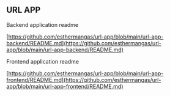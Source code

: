 ## URL APP

Backend application readme

 [https://github.com/esthermangas/url-app/blob/main/url-app-backend/README.md](https://github.com/esthermangas/url-app/blob/main/url-app-backend/README.md)



Frontend application readme

[https://github.com/esthermangas/url-app/blob/main/url-app-frontend/README.md](https://github.com/esthermangas/url-app/blob/main/url-app-frontend/README.md)

